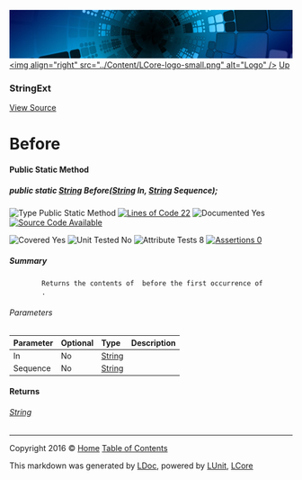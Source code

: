 ![](../Content/LCore-banner-small.png "")
[&lt;img align=&quot;right&quot; src=&quot;../Content/LCore-logo-small.png&quot; alt=&quot;Logo&quot; /&gt;](../../README.md)
[Up](StringExt.md)

### StringExt
[View Source](../Extensions/Reference%20Types/StringExt.cs)

# Before

#### Public Static Method

##### public static <a href="https://msdn.microsoft.com/en-us/library/system.string.aspx" alt="">String</a> Before(<a href="https://msdn.microsoft.com/en-us/library/system.string.aspx" alt="">String</a> In, <a href="https://msdn.microsoft.com/en-us/library/system.string.aspx" alt="">String</a> Sequence);

![Type Public Static Method](http://b.repl.ca/v1/Type-Public%20Static%20Method-Blue.png "") [![Lines of Code 22](http://b.repl.ca/v1/Lines%20of%20Code-22-blue.png "")](../Extensions/Reference%20Types/StringExt.cs#L291)    ![Documented Yes](http://b.repl.ca/v1/Documented-Yes-brightgreen.png "") [![Source Code Available](http://b.repl.ca/v1/Source%20Code-Available-brightgreen.png "")](../Extensions/Reference%20Types/StringExt.cs#L291)

![Covered Yes](http://b.repl.ca/v1/Covered-Yes-brightgreen.png "") ![Unit Tested No](http://b.repl.ca/v1/Unit%20Tested-No-lightgrey.png "") ![Attribute Tests 8](http://b.repl.ca/v1/Attribute%20Tests-8-brightgreen.png "") [![Assertions 0](http://b.repl.ca/v1/Assertions-0-lightgrey.png "")](../Extensions/Reference%20Types/StringExt.cs)

##### Summary

            Returns the contents of  before the first occurrence of 
            .
            

###### Parameters

Parameter | Optional | Type | Description
:---  | :---  | :---  | :--- 
In | No | [String](https://msdn.microsoft.com/en-us/library/system.string.aspx) | 
Sequence | No | [String](https://msdn.microsoft.com/en-us/library/system.string.aspx) | 


#### Returns

###### [String](https://msdn.microsoft.com/en-us/library/system.string.aspx)



---

Copyright 2016 &copy; [Home](../../README.md) [Table of Contents](../../TableOfContents.md)

This markdown was generated by [LDoc](https://github.com/CodeSingularity/LDoc), powered by [LUnit](https://github.com/CodeSingularity/LUnit), [LCore](https://github.com/CodeSingularity/LCore)
